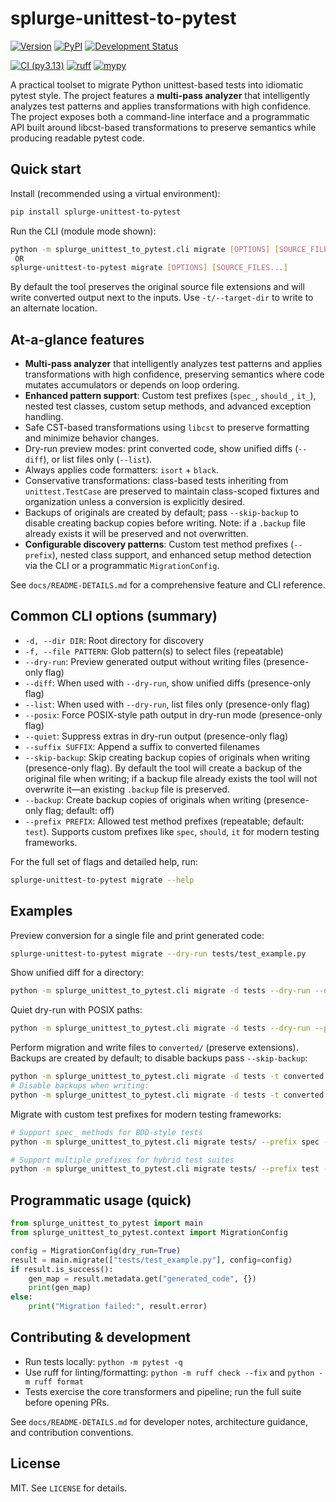 
# splurge-unittest-to-pytest

[![Version](https://img.shields.io/badge/version-2025.0.1-blue.svg)](https://pypi.org/project/splurge-unittest-to-pytest)
[![PyPI](https://img.shields.io/pypi/v/splurge-unittest-to-pytest.svg)](https://pypi.org/project/splurge-unittest-to-pytest)
[![Development Status](https://img.shields.io/badge/Development%20Status-Alpha-lightgrey.svg)](#)

[![CI (py3.13)](https://github.com/jim-schilling/splurge-unittest-to-pytest/actions/workflows/ci-py313.yml/badge.svg)](https://github.com/jim-schilling/splurge-unittest-to-pytest/actions)
[![ruff](https://img.shields.io/badge/ruff-passing-brightgreen.svg)](https://github.com/charliermarsh/ruff)
[![mypy](https://img.shields.io/badge/mypy-passing-brightgreen.svg)](https://github.com/python/mypy)

A practical toolset to migrate Python unittest-based tests into idiomatic
pytest style. The project features a **multi-pass analyzer** that intelligently
analyzes test patterns and applies transformations with high confidence.
The project exposes both a command-line interface and a programmatic API
built around libcst-based transformations to preserve semantics while
producing readable pytest code.

## Quick start

Install (recommended using a virtual environment):

```bash
pip install splurge-unittest-to-pytest
```

Run the CLI (module mode shown):

```bash
python -m splurge_unittest_to_pytest.cli migrate [OPTIONS] [SOURCE_FILES...]
 OR
splurge-unittest-to-pytest migrate [OPTIONS] [SOURCE_FILES...]
```

By default the tool preserves the original source file extensions and will
write converted output next to the inputs. Use ``-t/--target-dir`` to write to
an alternate location.

## At-a-glance features

- **Multi-pass analyzer** that intelligently analyzes test patterns and applies
  transformations with high confidence, preserving semantics where code mutates
  accumulators or depends on loop ordering.
- **Enhanced pattern support**: Custom test prefixes (``spec_``, ``should_``, ``it_``),
  nested test classes, custom setup methods, and advanced exception handling.
- Safe CST-based transformations using `libcst` to preserve formatting and
  minimize behavior changes.
- Dry-run preview modes: print converted code, show unified diffs
  (``--diff``), or list files only (``--list``).
- Always applies code formatters: ``isort`` + ``black``.
- Conservative transformations: class-based tests inheriting from
  ``unittest.TestCase`` are preserved to maintain class-scoped fixtures and
  organization unless a conversion is explicitly desired.
- Backups of originals are created by default; pass ``--skip-backup`` to disable creating backup copies before writing. Note: if a ``.backup`` file already exists it will be preserved and not overwritten.
- **Configurable discovery patterns**: Custom test method prefixes (``--prefix``),
  nested class support, and enhanced setup method detection via the CLI or
  a programmatic ``MigrationConfig``.

See `docs/README-DETAILS.md` for a comprehensive feature and CLI reference.

## Common CLI options (summary)

- ``-d, --dir DIR``: Root directory for discovery
- ``-f, --file PATTERN``: Glob pattern(s) to select files (repeatable)
 - ``--dry-run``: Preview generated output without writing files (presence-only flag)
 - ``--diff``: When used with ``--dry-run``, show unified diffs (presence-only flag)
 - ``--list``: When used with ``--dry-run``, list files only (presence-only flag)
 - ``--posix``: Force POSIX-style path output in dry-run mode (presence-only flag)
 - ``--quiet``: Suppress extras in dry-run output (presence-only flag)
 - ``--suffix SUFFIX``: Append a suffix to converted filenames
 - ``--skip-backup``: Skip creating backup copies of originals when writing (presence-only flag). By default the tool will create a backup of the original file when writing; if a backup file already exists the tool will not overwrite it—an existing ``.backup`` file is preserved.
 - ``--backup``: Create backup copies of originals when writing (presence-only flag; default: off)
- ``--prefix PREFIX``: Allowed test method prefixes (repeatable; default: ``test``).
  Supports custom prefixes like ``spec``, ``should``, ``it`` for modern testing frameworks.

For the full set of flags and detailed help, run:

```bash
splurge-unittest-to-pytest migrate --help
```

## Examples

Preview conversion for a single file and print generated code:

```bash
splurge-unittest-to-pytest migrate --dry-run tests/test_example.py
```

Show unified diff for a directory:

```bash
python -m splurge_unittest_to_pytest.cli migrate -d tests --dry-run --diff
```

Quiet dry-run with POSIX paths:

```bash
python -m splurge_unittest_to_pytest.cli migrate -d tests --dry-run --posix --quiet
```

Perform migration and write files to `converted/` (preserve extensions). Backups are created by default; to disable backups pass ``--skip-backup``:

```bash
python -m splurge_unittest_to_pytest.cli migrate -d tests -t converted
# Disable backups when writing:
python -m splurge_unittest_to_pytest.cli migrate -d tests -t converted --skip-backup
```

Migrate with custom test prefixes for modern testing frameworks:

```bash
# Support spec_ methods for BDD-style tests
python -m splurge_unittest_to_pytest.cli migrate tests/ --prefix spec --dry-run

# Support multiple prefixes for hybrid test suites
python -m splurge_unittest_to_pytest.cli migrate tests/ --prefix test --prefix spec --prefix should
```

## Programmatic usage (quick)

```python
from splurge_unittest_to_pytest import main
from splurge_unittest_to_pytest.context import MigrationConfig

config = MigrationConfig(dry_run=True)
result = main.migrate(["tests/test_example.py"], config=config)
if result.is_success():
    gen_map = result.metadata.get("generated_code", {})
    print(gen_map)
else:
    print("Migration failed:", result.error)
```

## Contributing & development

- Run tests locally: ``python -m pytest -q``
- Use ruff for linting/formatting: ``python -m ruff check --fix`` and
  ``python -m ruff format``
- Tests exercise the core transformers and pipeline; run the full suite
  before opening PRs.

See `docs/README-DETAILS.md` for developer notes, architecture guidance, and
contribution conventions.

## License

MIT. See `LICENSE` for details.
